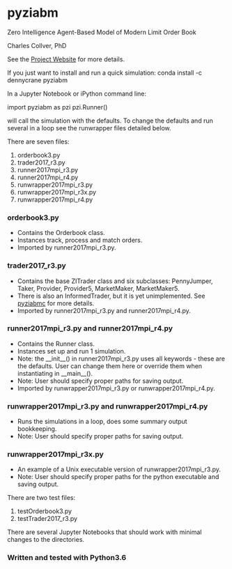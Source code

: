 # pyziabm
Zero Intelligence Agent-Based Model of Modern Limit Order Book

Charles Collver, PhD

See the [Project Website](https://jackbenny39.github.io/pyziabm/) for more details.

If you just want to install and run a quick simulation:
conda install -c dennycrane pyziabm

In a Jupyter Notebook or iPython command line:

import pyziabm as pzi
pzi.Runner()

will call the simulation with the defaults. To change the defaults and run several in a loop see the runwrapper files detailed below.

There are seven files:
1. orderbook3.py
2. trader2017_r3.py
3. runner2017mpi_r3.py
4. runner2017mpi_r4.py
5. runwrapper2017mpi_r3.py
6. runwrapper2017mpi_r3x.py
7. runwrapper2017mpi_r4.py

### orderbook3.py
* Contains the Orderbook class.
* Instances track, process and match orders.
* Imported by runner2017mpi_r3.py.

### trader2017_r3.py
* Contains the base ZITrader class and six subclasses: PennyJumper, Taker, Provider, Provider5, MarketMaker, MarketMaker5.
* There is also an InformedTrader, but it is yet unimplemented. See [pyziabmc](https://jackbenny39/pyziabmc) for more details.
* Imported by runner2017mpi_r3.py and runner2017mpi_r4.py.

### runner2017mpi_r3.py and runner2017mpi_r4.py
* Contains the Runner class.
* Instances set up and run 1 simulation.
* Note: the \_\_init\_\_() in runner2017mpi_r3.py uses all keywords - these are the defaults. User can change them here or override them when instantiating in \_\_main\_\_().
* Note: User should specify proper paths for saving output.
* Imported by runwrapper2017mpi_r3.py or runwrapper2017mpi_r4.py.

### runwrapper2017mpi_r3.py and runwrapper2017mpi_r4.py
* Runs the simulations in a loop, does some summary output bookkeeping.
* Note: User should specify proper paths for saving output.

### runwrapper2017mpi_r3x.py
* An example of a Unix executable version of runwrapper2017mpi_r3.py.
* Note: User should specify proper paths for the python executable and saving output.

There are two test files:
1. testOrderbook3.py
2. testTrader2017_r3.py

There are several Jupyter Notebooks that should work with minimal changes to the directories.

### Written and tested with Python3.6
